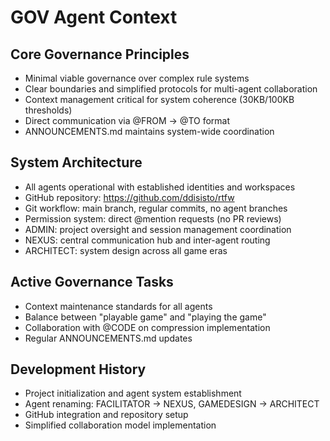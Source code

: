 # GOV Agent Context

## Core Governance Principles
- Minimal viable governance over complex rule systems
- Clear boundaries and simplified protocols for multi-agent collaboration
- Context management critical for system coherence (30KB/100KB thresholds)
- Direct communication via @FROM → @TO format
- ANNOUNCEMENTS.md maintains system-wide coordination

## System Architecture
- All agents operational with established identities and workspaces
- GitHub repository: https://github.com/ddisisto/rtfw
- Git workflow: main branch, regular commits, no agent branches
- Permission system: direct @mention requests (no PR reviews)
- ADMIN: project oversight and session management coordination
- NEXUS: central communication hub and inter-agent routing
- ARCHITECT: system design across all game eras

## Active Governance Tasks
- Context maintenance standards for all agents
- Balance between "playable game" and "playing the game"
- Collaboration with @CODE on compression implementation
- Regular ANNOUNCEMENTS.md updates

## Development History
- Project initialization and agent system establishment
- Agent renaming: FACILITATOR → NEXUS, GAMEDESIGN → ARCHITECT
- GitHub integration and repository setup
- Simplified collaboration model implementation